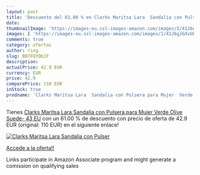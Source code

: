 ```yaml
---
layout: post
title: 'Descuento del 61.00 % en Clarks Maritsa Lara  Sandalia con Pulser'
date: 
thumbnailImage: 'https://images-eu.ssl-images-amazon.com/images/I/41J6gJGXvUL._SL200_.jpg'
images: [ 'https://images-eu.ssl-images-amazon.com/images/I/41J6gJGXvUL._SL200_.jpg' ]
comments: true
category: ofertas
author: ring
slug: B07FQYQ61F
description:
actualPrice: 42.9 EUR
currency: EUR
price: 42.9
comparePrice: 110 EUR
inStock: true
prodname: 'Clarks Maritsa Lara  Sandalia con Pulsera para Mujer  Verde  Olive Suede-   43 EU'
---
```


Tienes [Clarks Maritsa Lara  Sandalia con Pulsera para Mujer  Verde  Olive Suede-   43 EU](https://www.amazon.es/dp/B07FQYQ61F/?tag=tolees-21) con un 61.00 % de descuento con precio de oferta de 42.9 EUR (original: 110 EUR) en el siguiente enlace!

[![Clarks Maritsa Lara  Sandalia con Pulser](https://images-eu.ssl-images-amazon.com/images/I/41J6gJGXvUL._SL200_.jpg)](https://www.amazon.es/dp/B07FQYQ61F/?tag=tolees-21)

[Accede a la oferta!!](https://www.amazon.es/dp/B07FQYQ61F/?tag=tolees-21)

Links participate in Amazon Associate program and might generate a comission on qualifying sales


